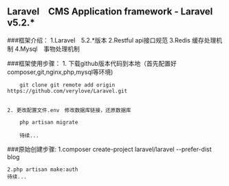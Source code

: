 ## Laravel　CMS  Application framework - Laravel v5.2.*

###框架介绍：
    1.Laravel　5.2.*版本
    2.Restful  api接口规范
    3.Redis 缓存处理机制
    4.Mysql　事物处理机制


###框架使用步骤：
    1. 下载github版本代码到本地（首先配置好composer,git,nginx,php,mysql等环境) 
    
        git clone git remote add origin https://github.com/verylove/Laravel.git
        
        
    2. 更改配置文件.env　修改数据库链接，还原数据库
    
        php artisan migrate

        待续...


###原始创建步骤:
    1.composer create-project laravel/laravel --prefer-dist blog
    
    2.php artisan make:auth 
    待续...

